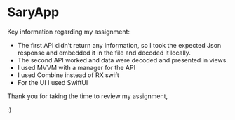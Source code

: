 # SaryApp


Key information regarding my assignment:

- The first API didn’t return any information, so I took the expected Json response and embedded it in the file and decoded it
locally.
- The second API worked and data were decoded and presented in views. 
- I used MVVM with a manager for the API
- I used Combine instead of RX swift
- For the UI I used SwiftUI

Thank you for taking the time to review my assignment, 

:)
